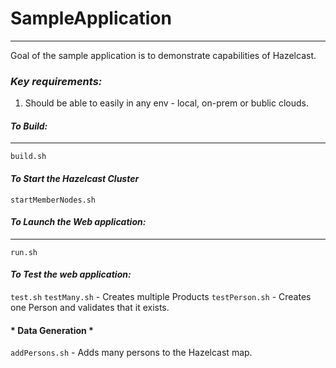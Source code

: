 
# **SampleApplication**
___________________

Goal of the sample application is to demonstrate capabilities of Hazelcast.

### *Key requirements:*

1. Should be able to easily in any env - local, on-prem or bublic clouds.


#### *To Build:*
__________

`build.sh`

#### *To Start the Hazelcast Cluster*

`startMemberNodes.sh`


#### *To Launch the Web application:*
________

`run.sh`

#### *To Test the web application:*

`test.sh`
`testMany.sh` - Creates multiple Products
`testPerson.sh` - Creates one Person and validates that it exists.

#### * Data Generation * 

`addPersons.sh` - Adds many persons to the Hazelcast map.






